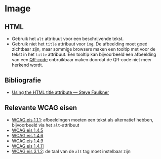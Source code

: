 <!-- @license CC0-1.0 -->

# Image

## HTML

- Gebruik het `alt` attribuut voor een beschrijvende tekst.
- Gebruik niet het `title` attribuut voor `img`. De afbeelding moet goed zichtbaar zijn, maar sommige browsers maken een tooltip met voor de tekst in het `title` attribuut. Een tooltip kan bijvoorbeeld een afbeelding van een [QR-code](https://en.wikipedia.org/wiki/QR_code) onbruikbaar maken doordat de QR-code niet meer herkend wordt.

## Bibliografie

- [Using the HTML title attribute — Steve Faulkner](https://www.tpgi.com/using-the-html-title-attribute-updated/)

## Relevante WCAG eisen

- [WCAG eis 1.1.1](https://www.w3.org/TR/WCAG21/#non-text-content): afbeeldingen moeten een tekst als alternatief hebben, bijvoorbeeld via het `alt`-attribuut
- [WCAG eis 1.4.5](https://www.w3.org/TR/WCAG21/#images-of-text)
- [WCAG eis 1.4.6](https://www.w3.org/TR/WCAG21/#contrast-enhanced)
- [WCAG eis 1.4.9](https://www.w3.org/TR/WCAG21/#images-of-text-no-exception)
- [WCAG eis 1.4.11](https://www.w3.org/TR/WCAG21/#non-text-contrast)
- [WCAG eis 3.1.2](https://www.w3.org/TR/WCAG21/#language-of-parts): de taal van de `alt` tag moet instelbaar zijn
